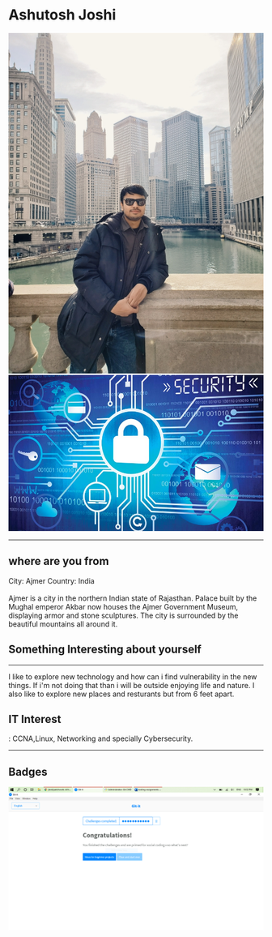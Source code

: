 <html>
<body>

<h1>Ashutosh Joshi</h1>
<img src=https://github.com/ajoshi37/itmo-544/blob/master/profile.jpg alt="profile picture">
<br>
<img src=https://github.com/ajoshi37/itmo-544/blob/master/interest.jpg alt="interests picture">
<hr>
<h2> where are you from</h2>
City: Ajmer
Country: India 
<br><br>
Ajmer is a city in the northern Indian state of Rajasthan.
Palace built by the Mughal emperor Akbar now houses the Ajmer Government Museum, displaying armor and stone sculptures. The city is surrounded by the beautiful mountains all around it. 
<h2>Something Interesting about yourself</h2>
<hr>
I like to explore new technology and how can i find vulnerability in the new things. If i'm not doing that than i will be outside enjoying life and nature. I also like to explore new places and resturants but from 6 feet apart.
<h2>IT Interest</h2>:
CCNA,Linux, Networking and specially Cybersecurity.
<hr>
<h2>Badges</h2>
<img src=https://github.com/ajoshi37/itmo-544/blob/master/GIT-it%20capture.PNG alt="badges">

</body>
</html>
